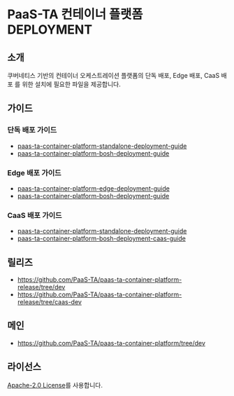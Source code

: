 # PaaS-TA 컨테이너 플랫폼 DEPLOYMENT
## 소개
쿠버네티스 기반의 컨테이너 오케스트레이션 플랫폼의 단독 배포, Edge 배포, CaaS 배포 를 위한 설치에 필요한 파일을 제공합니다. 

## 가이드	
### 단독 배포 가이드 	
- [paas-ta-container-platform-standalone-deployment-guide](https://github.com/PaaS-TA/paas-ta-container-platform/blob/dev/install-guide/standalone/paas-ta-container-platform-standalone-deployment-guide-v1.0.md)	
- [paas-ta-container-platform-bosh-deployment-guide](https://github.com/PaaS-TA/paas-ta-container-platform/blob/dev/install-guide/bosh/paas-ta-container-platform-bosh-deployment-guide-v1.0.md)

### Edge 배포 가이드	
- [paas-ta-container-platform-edge-deployment-guide](https://github.com/PaaS-TA/paas-ta-container-platform/blob/dev/install-guide/edge/paas-ta-container-platform-edge-deployment-guide-v1.0.md)	
- [paas-ta-container-platform-bosh-deployment-guide](https://github.com/PaaS-TA/paas-ta-container-platform/blob/dev/install-guide/bosh/paas-ta-container-platform-bosh-deployment-guide-v1.0.md)

### CaaS 배포 가이드
- [paas-ta-container-platform-standalone-deployment-guide](https://github.com/PaaS-TA/paas-ta-container-platform/blob/dev/install-guide/standalone/paas-ta-container-platform-standalone-deployment-guide-v1.0.md)	
- [paas-ta-container-platform-bosh-deployment-caas-guide](https://github.com/PaaS-TA/paas-ta-container-platform/blob/dev/install-guide/bosh/paas-ta-container-platform-bosh-deployment-caas-guide-v1.0.md)	


## 릴리즈	
- https://github.com/PaaS-TA/paas-ta-container-platform-release/tree/dev	
- https://github.com/PaaS-TA/paas-ta-container-platform-release/tree/caas-dev

## 메인
- https://github.com/PaaS-TA/paas-ta-container-platform/tree/dev

## 라이선스
[Apache-2.0 License](http://www.apache.org/licenses/LICENSE-2.0)를 사용합니다.
